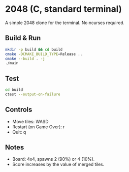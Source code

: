# 2048 (C, standard terminal)

A simple 2048 clone for the terminal. No ncurses required.

## Build & Run

```sh
mkdir -p build && cd build
cmake -DCMAKE_BUILD_TYPE=Release ..
cmake --build . -j
./main
```

## Test

```sh
cd build
ctest --output-on-failure
```

## Controls

- Move tiles: WASD
- Restart (on Game Over): r
- Quit: q

## Notes

- Board: 4x4, spawns 2 (90%) or 4 (10%).
- Score increases by the value of merged tiles.
